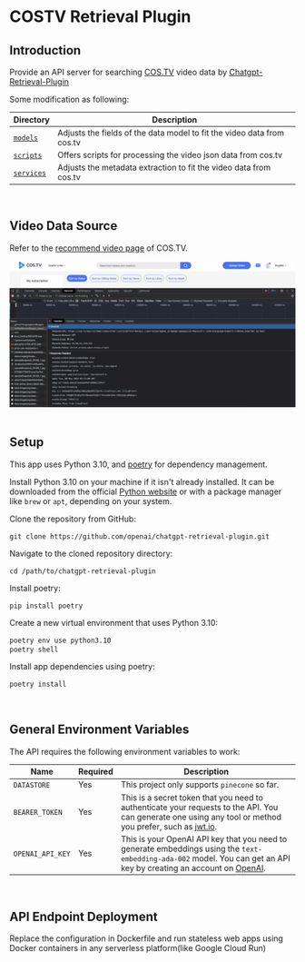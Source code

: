 # COSTV Retrieval Plugin

## Introduction

Provide an API server for searching [COS.TV](https://cos.tv) video data by [Chatgpt-Retrieval-Plugin](https://github.com/openai/chatgpt-retrieval-plugin)

Some modification as following:

| Directory                     | Description                                                                                                                |
| ----------------------------- | -------------------------------------------------------------------------------------------------------------------------- |
| [`models`](/models)           | Adjusts the fields of the data model to fit the video data from cos.tv                                         |
| [`scripts`](/scripts)         | Offers scripts for processing the video json data from cos.tv                                   |
| [`services`](/services)       | Adjusts the metadata extraction to fit the video data from cos.tv                                 |
&nbsp;
&nbsp;
## Video Data Source

Refer to the [recommend video page](https://cos.tv/videos/list/recommended) of COS.TV.

![](./images/costv_page.jpg)
&nbsp;
&nbsp;
## Setup

This app uses Python 3.10, and [poetry](https://python-poetry.org/) for dependency management.

Install Python 3.10 on your machine if it isn't already installed. It can be downloaded from the official [Python website](https://www.python.org/downloads/) or with a package manager like `brew` or `apt`, depending on your system.

Clone the repository from GitHub:

```
git clone https://github.com/openai/chatgpt-retrieval-plugin.git
```

Navigate to the cloned repository directory:

```
cd /path/to/chatgpt-retrieval-plugin
```

Install poetry:

```
pip install poetry
```

Create a new virtual environment that uses Python 3.10:

```
poetry env use python3.10
poetry shell
```

Install app dependencies using poetry:

```
poetry install
```
&nbsp;
&nbsp;
## General Environment Variables
The API requires the following environment variables to work:

| Name             | Required | Description                                                                                                                                                                                |
| ---------------- | -------- | ------------------------------------------------------------------------------------------------------------------------------------------------------------------------------------------ |
| `DATASTORE`      | Yes      | This project only supports `pinecone` so far.|
| `BEARER_TOKEN`   | Yes      | This is a secret token that you need to authenticate your requests to the API. You can generate one using any tool or method you prefer, such as [jwt.io](https://jwt.io/).                |
| `OPENAI_API_KEY` | Yes      | This is your OpenAI API key that you need to generate embeddings using the `text-embedding-ada-002` model. You can get an API key by creating an account on [OpenAI](https://openai.com/). |

&nbsp;
&nbsp;
## API Endpoint Deployment
Replace the configuration in Dockerfile and run stateless web apps using Docker containers in any serverless platform(like Google Cloud Run)